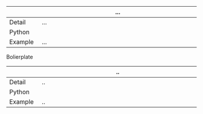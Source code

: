 
|<img width=75/>|... <img width=725/>|
|---|---|
|Detail|...|
|Python|<br>|
|Example|...|




Bolierplate

|<img width=75/>|.. <img width=725/>|
|---|---|
|Detail|..|
|Python|<br>|
|Example|..|
